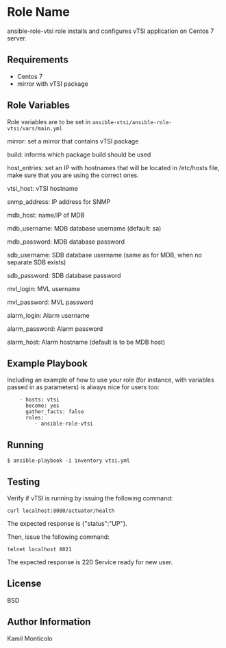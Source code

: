 Role Name
=========

ansible-role-vtsi role installs and configures vTSI application on Centos 7 server.

Requirements
------------

- Centos 7
- mirror with vTSI package

Role Variables
--------------
Role variables are to be set in `ansible-vtsi/ansible-role-vtsi/vars/main.yml`

mirror: set a mirror that contains vTSI package

build: informs which package build should be used

host_entries: set an IP with hostnames that will be located in /etc/hosts file, make sure that you are using the correct ones.

vtsi_host: vTSI hostname

snmp_address: IP address for SNMP

mdb_host: name/IP of MDB

mdb_username: MDB database username (default: sa)

mdb_password: MDB database password

sdb_username: SDB database username (same as for MDB, when no separate SDB exists)

sdb_password: SDB database password

mvl_login: MVL username

mvl_password: MVL password

alarm_login: Alarm username

alarm_password: Alarm password

alarm_host: Alarm hostname (default is to be MDB host)


Example Playbook
----------------

Including an example of how to use your role (for instance, with variables passed in as parameters) is always nice for users too:
```
    - hosts: vtsi
      become: yes
      gather_facts: false
      roles:
         - ansible-role-vtsi
```
Running
-------
```
$ ansible-playbook -i inventory vtsi.yml
```
Testing
-------

Verify if vTSI is running by issuing the following command:
```
curl localhost:8080/actuator/health
```
The expected response is {"status":"UP"}.

Then, issue the following command:
```
telnet localhost 8021
```
The expected response is 220 Service ready for new user.

License
-------

BSD

Author Information
------------------

Kamil Monticolo
